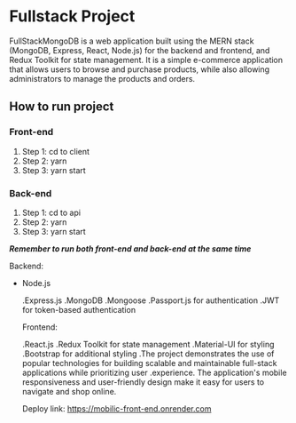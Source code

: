 # Fullstack Project
FullStackMongoDB is a web application built using the MERN stack (MongoDB, Express, React, Node.js) for the backend and frontend, and Redux Toolkit for state management. It is a simple e-commerce application that allows users to browse and purchase products, while also allowing administrators to manage the products and orders.

## How to run project

### Front-end

1. Step 1: cd to client
2. Step 2: yarn
3. Step 3: yarn start

### Back-end

1. Step 1: cd to api
2. Step 2: yarn
3. Step 3: yarn start

**_Remember to run both front-end and back-end at the same time_**

Backend:
<ul>
  <li>Node.js</li>

.Express.js
.MongoDB
.Mongoose
.Passport.js for authentication
.JWT for token-based authentication

Frontend:

.React.js
.Redux Toolkit for state management
.Material-UI for styling
.Bootstrap for additional styling
.The project demonstrates the use of popular technologies for building scalable and maintainable full-stack applications while prioritizing user .experience. The application's mobile responsiveness and user-friendly design make it easy for users to navigate and shop online.

Deploy link: https://mobilic-front-end.onrender.com
